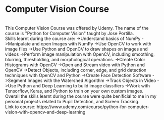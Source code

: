 # Computer Vision Course 
<br>
This Computer Vision Course was offered by Udemy. The name of the course is "Python for Computer Vision" taught by Jose Portilla.
<br>
Skills learnt during the course are:
->Understand basics of NumPy
->Manipulate and open Images with NumPy
->Use OpenCV to work with image files
->Use Python and OpenCV to draw shapes on images and videos
->Perform image manipulation with OpenCV, including smoothing, blurring, thresholding, and morphological operations.
->Create Color Histograms with OpenCV
->Open and Stream video with Python and OpenCV
->Detect Objects, including corner, edge, and grid detection techniques with OpenCV and Python
->Create Face Detection Software
->Segment Images with the Watershed Algorithm
->Track Objects in Video
->Use Python and Deep Learning to build image classifiers
->Work with Tensorflow, Keras, and Python to train on your own custom images.
<br>
Overall the skills learnt during the course were quite benificial to me in my personal projects related to Pupil Detection, and Screen Tracking.
<br>
Link to course: https://www.udemy.com/course/python-for-computer-vision-with-opencv-and-deep-learning
